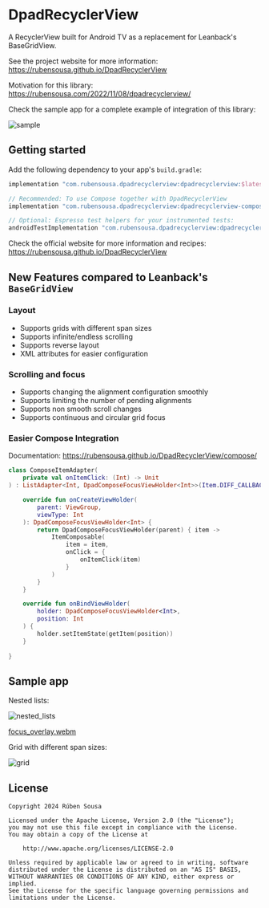 # DpadRecyclerView

A RecyclerView built for Android TV as a replacement for Leanback's BaseGridView.

See the project website for more information: https://rubensousa.github.io/DpadRecyclerView

Motivation for this library: https://rubensousa.com/2022/11/08/dpadrecyclerview/

Check the sample app for a complete example of integration of this library:

![sample](https://github.com/rubensousa/DpadRecyclerView/blob/master/assets/sample_cover.png?raw=true)

## Getting started

Add the following dependency to your app's `build.gradle`:

```groovy
implementation "com.rubensousa.dpadrecyclerview:dpadrecyclerview:$latestVersion"

// Recommended: To use Compose together with DpadRecyclerView
implementation "com.rubensousa.dpadrecyclerview:dpadrecyclerview-compose:$latestVersion"

// Optional: Espresso test helpers for your instrumented tests:
androidTestImplementation "com.rubensousa.dpadrecyclerview:dpadrecyclerview-testing:$latestVersion"
```

Check the official website for more information and recipes: https://rubensousa.github.io/DpadRecyclerView

## New Features compared to Leanback's `BaseGridView`

### Layout

- Supports grids with different span sizes
- Supports infinite/endless scrolling
- Supports reverse layout
- XML attributes for easier configuration

### Scrolling and focus

- Supports changing the alignment configuration smoothly
- Supports limiting the number of pending alignments
- Supports non smooth scroll changes
- Supports continuous and circular grid focus

### Easier Compose Integration

Documentation: https://rubensousa.github.io/DpadRecyclerView/compose/

```kotlin
class ComposeItemAdapter(
    private val onItemClick: (Int) -> Unit
) : ListAdapter<Int, DpadComposeFocusViewHolder<Int>>(Item.DIFF_CALLBACK) {

    override fun onCreateViewHolder(
        parent: ViewGroup,
        viewType: Int
    ): DpadComposeFocusViewHolder<Int> {
        return DpadComposeFocusViewHolder(parent) { item ->
            ItemComposable(
                item = item,
                onClick = {
                    onItemClick(item)
                }
            )
        }
    }

    override fun onBindViewHolder(
        holder: DpadComposeFocusViewHolder<Int>, 
        position: Int
    ) {
        holder.setItemState(getItem(position))
    }
    
}
```

## Sample app

Nested lists:

![nested_lists](https://github.com/rubensousa/DpadRecyclerView/blob/master/assets/sample_nested_lists.png?raw=true)

[focus_overlay.webm](https://user-images.githubusercontent.com/10662096/219993088-c292de23-0c65-48fb-bde0-ea5ddf9b3bd4.webm)

Grid with different span sizes:

![grid](https://github.com/rubensousa/DpadRecyclerView/blob/master/assets/sample_grid.png?raw=true)


## License

    Copyright 2024 Rúben Sousa
    
    Licensed under the Apache License, Version 2.0 (the "License");
    you may not use this file except in compliance with the License.
    You may obtain a copy of the License at
    
        http://www.apache.org/licenses/LICENSE-2.0
    
    Unless required by applicable law or agreed to in writing, software
    distributed under the License is distributed on an "AS IS" BASIS,
    WITHOUT WARRANTIES OR CONDITIONS OF ANY KIND, either express or implied.
    See the License for the specific language governing permissions and
    limitations under the License.

